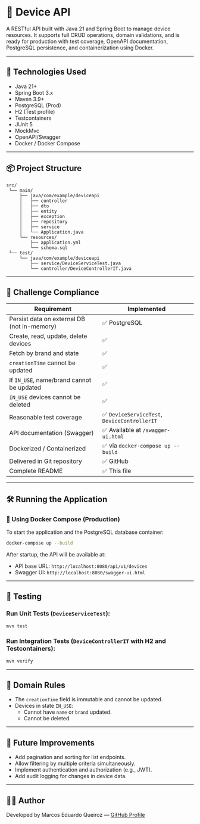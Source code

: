 # 📱 Device API

A RESTful API built with Java 21 and Spring Boot to manage device resources. It supports full CRUD operations, domain validations, and is ready for production with test coverage, OpenAPI documentation, PostgreSQL persistence, and containerization using Docker.

---

## 🚀 Technologies Used

- Java 21+
- Spring Boot 3.x
- Maven 3.9+
- PostgreSQL (Prod)
- H2 (Test profile)
- Testcontainers
- JUnit 5
- MockMvc
- OpenAPI/Swagger
- Docker / Docker Compose

---

## 📦 Project Structure

```
src/
 └── main/
     ├── java/com/example/deviceapi
     │   ├── controller
     │   ├── dto
     │   ├── entity
     │   ├── exception
     │   ├── repository
     │   ├── service
     │   └── Application.java
     └── resources/
         ├── application.yml
         └── schema.sql
 └── test/
     └── java/com/example/deviceapi
         ├── service/DeviceServiceTest.java
         └── controller/DeviceControllerIT.java
```

---

## 🎯 Challenge Compliance

| Requirement | Implemented |
|-------------|-------------|
| Persist data on external DB (not in-memory) | ✅ PostgreSQL |
| Create, read, update, delete devices | ✅ |
| Fetch by brand and state | ✅ |
| `creationTime` cannot be updated | ✅ |
| If `IN_USE`, name/brand cannot be updated | ✅ |
| `IN_USE` devices cannot be deleted | ✅ |
| Reasonable test coverage | ✅ `DeviceServiceTest`, `DeviceControllerIT` |
| API documentation (Swagger) | ✅ Available at `/swagger-ui.html` |
| Dockerized / Containerized | ✅ via `docker-compose up --build` |
| Delivered in Git repository | ✅ GitHub |
| Complete README | ✅ This file |

---

## 🛠️ Running the Application


### 🐳 Using Docker Compose (Production)

To start the application and the PostgreSQL database container:

```bash
docker-compose up --build
```

After startup, the API will be available at:

- API base URL: `http://localhost:8080/api/v1/devices`
- Swagger UI: `http://localhost:8080/swagger-ui.html`

---

## 🧪 Testing

### Run Unit Tests (`DeviceServiceTest`):

```bash
mvn test
```

### Run Integration Tests (`DeviceControllerIT` with H2 and Testcontainers):

```bash
mvn verify
```

---

## 📌 Domain Rules

- The `creationTime` field is immutable and cannot be updated.
- Devices in state `IN_USE`:
  - Cannot have `name` or `brand` updated.
  - Cannot be deleted.

---

## 🔧 Future Improvements

- Add pagination and sorting for list endpoints.
- Allow filtering by multiple criteria simultaneously.
- Implement authentication and authorization (e.g., JWT).
- Add audit logging for changes in device data.

---

## 👨‍💻 Author

Developed by Marcos Eduardo Queiroz — [GitHub Profile](https://github.com/marcoseduardoqueiroz)
